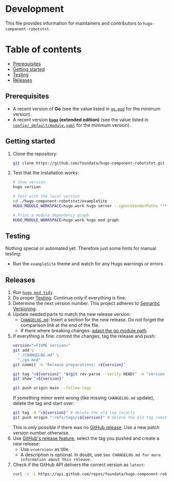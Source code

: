 # Development

This file provides information for maintainers and contributors to `hugo-component-robotstxt`.


# Table of contents

- [Prerequisites](#prerequisites)
- [Getting started](#getting-started)
- [Testing](#testing)
- [Releases](#releases)


## Prerequisites<a id="prerequisites"></a>

- A recent version of **Go** (see the value listed in [`go.mod`](./go.mod) for the minimum version).
- A recent version **[`hugo`](https://gohugo.io/installation/) (extended edition)** (see the value listed in [`config/_default/module.yaml`](./config/_default/module.yaml) for the minimum version).


## Getting started<a id="getting-started"></a>

1. Clone the repository:
   ```bash
   git clone https://github.com/foundata/hugo-component-robotstxt.git
   ```
2. Test that the installation works:
   ```bash
   # Show version
   hugo version

   # Test with the local version
   cd ./hugo-component-robotstxt/exampleSite
   HUGO_MODULE_WORKSPACE=hugo.work hugo server --ignoreVendorPaths "**"

   # Print a module dependency graph
   HUGO_MODULE_WORKSPACE=hugo.work hugo mod graph
   ```


## Testing<a id="testing"></a>

Nothing special or automated yet. Therefore just some hints for manual testing:

- Run the `exampleSite` theme and watch for any Hugo warnings or errors.


## Releases<a id="releases"></a>

1. Run [`hugo mod tidy`](https://gohugo.io/commands/hugo_mod_tidy/).
2. Do proper [Testing](#testing). Continue only if everything is fine.
3. Determine the next version number. This project adheres to [Semantic Versioning](https://semver.org/spec/v2.0.0.html).
4. Update needed parts to match the new release version:
   - [`CHANGELOG.md`](./CHANGELOG.md): Insert a section for the new release. Do not forget the comparison link at the end of the file.
   - If there where breaking changes: [adapt the go module path](https://go.dev/doc/modules/release-workflow#breaking).
5. If everything is fine: commit the changes, tag the release and push:
   ```bash
   version="<FIXME version>"
   git add \
     "./CHANGELOG.md" \
     "./go.mod"
   git commit -m "Release preparations: v${version}"

   git tag "v${version}" "$(git rev-parse --verify HEAD)" -m "version ${version}"
   git show "v${version}"

   git push origin main --follow-tags
   ```
   If something minor went wrong (like missing `CHANGELOG.md` update), delete the tag and start over:
   ```bash
   git tag -d "v${version}" # delete the old tag locally
   git push origin ":refs/tags/v${version}" # delete the old tag remotely
   ```
   This is *only* possible if there was no [GitHub release](https://github.com/foundata/hugo-component-robotstxt/releases/). Use a new patch version number otherwise.
6. Use [GitHub's release feature](https://github.com/foundata/hugo-component-robotstxt/releases/new), select the tag you pushed and create a new release:
   * Use `v<version>` as title
   * A description is optional. In doubt, use `See CHANGELOG.md for more information about this release.`
7. Check if the GitHub API delivers the correct version as `latest`:
   ```bash
   curl -s -L https://api.github.com/repos/foundata/hugo-component-robotstxt/releases/latest | jq -r '.tag_name' | sed -e 's/^v//g'
   ```
